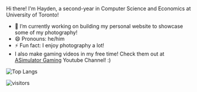 Hi there! I'm Hayden, a second-year in Computer Science and Economics at University of Toronto!

- 🔭 I’m currently working on building my personal website to showcase some of my photography!
- 😄 Pronouns: he/him
- ⚡ Fun fact: I enjoy photography a lot! 
- I also make gaming videos in my free time! Check them out at [ASimulator Gaming](https://www.youtube.com/channel/UCjTNwPErdhg4zQxfbV2Cs0g) Youtube Channel! :)

![Top Langs](https://github-readme-stats.vercel.app/api/top-langs/?username=haydenmlh&layout=compact)

 ![visitors](https://visitor-badge.glitch.me/badge?page_id=haydenmlh.haydenmlh)

<!--
**haydenmlh/haydenmlh** is a ✨ _special_ ✨ repository because its `README.md` (this file) appears on your GitHub profile.

Here are some ideas to get you started:

- 🔭 I’m currently working on ...
- 🌱 I’m currently learning ...
- 👯 I’m looking to collaborate on ...
- 🤔 I’m looking for help with ...
- 💬 Ask me about ...
- 📫 How to reach me: ...
- 😄 Pronouns: ...
- ⚡ Fun fact: ...
-->
